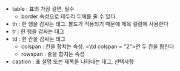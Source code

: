 
- table : 표의 가장 겉면, 필수
	- border 속성으로 테두리 두께를 줄 수 있다
- th : 한 행을 감싸는 태그. 볼드가 적용되기 때문에 제목 컬럼에 사용한다
- tr : 한 행을 감싸는 태그
- td : 한 칸을 감싸는 태그
	- colspan : 칸을 합치는 속성. <\td colspan = "2">면 두 칸을 합친다
	- rowspan : 줄을 합치는 속성
- caption : 표 설명 또는 제목을 나타내는 태그, 선택사항